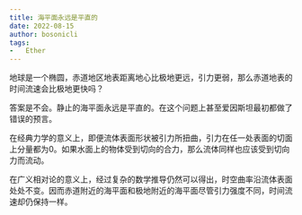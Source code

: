 ```yaml
---
title: 海平面永远是平直的
date: 2022-08-15
author: bosonicli
tags:
-   Ether
---
```


地球是一个椭圆，赤道地区地表距离地心比极地更远，引力更弱，那么赤道地表的时间流速会比极地更快吗？

答案是不会。静止的海平面永远是平直的。在这个问题上甚至爱因斯坦最初都做了错误的预言。

在经典力学的意义上，即便流体表面形状被引力所扭曲，引力在任一处表面的切面上分量都为0。如果水面上的物体受到切向的合力，那么流体同样也应该受到切向力而流动。

在广义相对论的意义上，经过复杂的数学推导仍然可以得出，时空曲率沿流体表面处处不变。因而赤道附近的海平面和极地附近的海平面尽管引力强度不同，时间流速却仍保持一样。
